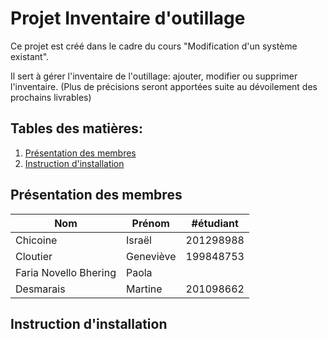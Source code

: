 # Projet Inventaire d'outillage 

Ce projet est créé dans le cadre du cours "Modification d'un système existant".

Il sert à gérer l'inventaire de l'outillage: ajouter, modifier ou supprimer l'inventaire. (Plus de précisions seront apportées suite au dévoilement des prochains livrables)


## Tables des matières:

1. [Présentation des membres](#présentation-des-membres)
2. [Instruction d'installation](#instruction-dinstallation)


## Présentation des membres
| Nom | Prénom |  #étudiant  |
| ----------- | ----------- | ----------- |
| Chicoine | Israël | 201298988
| Cloutier | Geneviève | 199848753
| Faria Novello Bhering | Paola |
| Desmarais | Martine | 201098662


## Instruction d'installation

